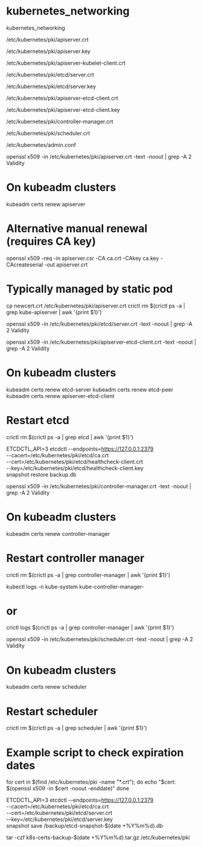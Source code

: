 # kubernetes_networking
kubernetes_networking


/etc/kubernetes/pki/apiserver.crt

/etc/kubernetes/pki/apiserver.key



/etc/kubernetes/pki/apiserver-kubelet-client.crt

/etc/kubernetes/pki/etcd/server.crt

/etc/kubernetes/pki/etcd/server.key


/etc/kubernetes/pki/apiserver-etcd-client.crt

/etc/kubernetes/pki/apiserver-etcd-client.key


/etc/kubernetes/pki/controller-manager.crt

/etc/kubernetes/pki/scheduler.crt

/etc/kubernetes/admin.conf

openssl x509 -in /etc/kubernetes/pki/apiserver.crt -text -noout | grep -A 2 Validity


# On kubeadm clusters
kubeadm certs renew apiserver

# Alternative manual renewal (requires CA key)
openssl x509 -req -in apiserver.csr -CA ca.crt -CAkey ca.key -CAcreateserial -out apiserver.crt

# Typically managed by static pod
cp newcert.crt /etc/kubernetes/pki/apiserver.crt
crictl rm $(crictl ps -a | grep kube-apiserver | awk '{print $1}')

openssl x509 -in /etc/kubernetes/pki/etcd/server.crt -text -noout | grep -A 2 Validity

openssl x509 -in /etc/kubernetes/pki/apiserver-etcd-client.crt -text -noout | grep -A 2 Validity


# On kubeadm clusters
kubeadm certs renew etcd-server
kubeadm certs renew etcd-peer
kubeadm certs renew apiserver-etcd-client

# Restart etcd
crictl rm $(crictl ps -a | grep etcd | awk '{print $1}')

ETCDCTL_API=3 etcdctl --endpoints=https://127.0.0.1:2379 \
  --cacert=/etc/kubernetes/pki/etcd/ca.crt \
  --cert=/etc/kubernetes/pki/etcd/healthcheck-client.crt \
  --key=/etc/kubernetes/pki/etcd/healthcheck-client.key \
  snapshot restore backup.db

  openssl x509 -in /etc/kubernetes/pki/controller-manager.crt -text -noout | grep -A 2 Validity

  # On kubeadm clusters
kubeadm certs renew controller-manager

# Restart controller manager
crictl rm $(crictl ps -a | grep controller-manager | awk '{print $1}')

kubectl logs -n kube-system kube-controller-manager-<master-node-name>
# or
crictl logs $(crictl ps -a | grep controller-manager | awk '{print $1}')

openssl x509 -in /etc/kubernetes/pki/scheduler.crt -text -noout | grep -A 2 Validity

# On kubeadm clusters
kubeadm certs renew scheduler

# Restart scheduler
crictl rm $(crictl ps -a | grep scheduler | awk '{print $1}')

# Example script to check expiration dates
for cert in $(find /etc/kubernetes/pki -name "*.crt"); do
  echo "$cert: $(openssl x509 -in $cert -noout -enddate)"
done

ETCDCTL_API=3 etcdctl --endpoints=https://127.0.0.1:2379 \
  --cacert=/etc/kubernetes/pki/etcd/ca.crt \
  --cert=/etc/kubernetes/pki/etcd/server.crt \
  --key=/etc/kubernetes/pki/etcd/server.key \
  snapshot save /backup/etcd-snapshot-$(date +%Y%m%d).db

  tar -czf k8s-certs-backup-$(date +%Y%m%d).tar.gz /etc/kubernetes/pki
